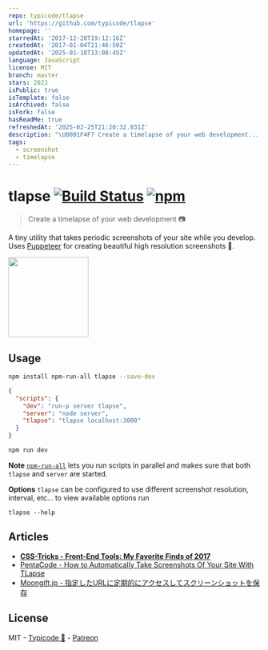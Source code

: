 ```yaml
---
repo: typicode/tlapse
url: 'https://github.com/typicode/tlapse'
homepage: ''
starredAt: '2017-12-28T19:12:16Z'
createdAt: '2017-01-04T21:46:50Z'
updatedAt: '2025-01-18T13:08:45Z'
language: JavaScript
license: MIT
branch: master
stars: 2023
isPublic: true
isTemplate: false
isArchived: false
isFork: false
hasReadMe: true
refreshedAt: '2025-02-25T21:20:32.831Z'
description: "\U0001F4F7 Create a timelapse of your web development... or just automatically take screenshots of your hard work ;)"
tags:
  - screenshot
  - timelapse
---
```


# tlapse [![Build Status](https://travis-ci.org/typicode/tlapse.svg?branch=master)](https://travis-ci.org/typicode/tlapse) [![npm](https://img.shields.io/npm/v/tlapse.svg)](https://www.npmjs.com/package/tlapse)

> Create a timelapse of your web development 📷

A tiny utility that takes periodic screenshots of your site while you develop. Uses [Puppeteer](https://github.com/GoogleChrome/puppeteer) for creating beautiful high resolution screenshots 🌸.

<a href="https://www.patreon.com/typicode">
  <img src="https://c5.patreon.com/external/logo/become_a_patron_button@2x.png" width="160">
</a>

## Usage

```sh
npm install npm-run-all tlapse --save-dev
```

```json
{
  "scripts": {
    "dev": "run-p server tlapse",
    "server": "node server",
    "tlapse": "tlapse localhost:3000"
  }
}
```

```sh
npm run dev
```

__Note__ [`npm-run-all`](https://github.com/mysticatea/npm-run-all) lets you run scripts in parallel and makes sure that both `tlapse` and `server` are started.

__Options__ `tlapse` can be configured to use different screenshot resolution, interval, etc... to view available options run 

```
tlapse --help
```

## Articles

* [__CSS-Tricks - Front-End Tools: My Favorite Finds of 2017__](https://css-tricks.com/front-end-tools-favorite-finds-2017/)
* [PentaCode - How to Automatically Take Screenshots Of Your Site With TLapse](http://www.penta-code.com/how-to-automatically-take-screenshots-of-your-site-with-tlapse/)
* [Moongift.jp - 指定したURLに定期的にアクセスしてスクリーンショットを保存](http://www.moongift.jp/2017/02/tlapse-%E6%8C%87%E5%AE%9A%E3%81%97%E3%81%9Furl%E3%81%AB%E5%AE%9A%E6%9C%9F%E7%9A%84%E3%81%AB%E3%82%A2%E3%82%AF%E3%82%BB%E3%82%B9%E3%81%97%E3%81%A6%E3%82%B9%E3%82%AF%E3%83%AA%E3%83%BC%E3%83%B3/)

## License

MIT - [Typicode :cactus:](https://github.com/typicode) - [Patreon](https://patreon.com/typicode)

